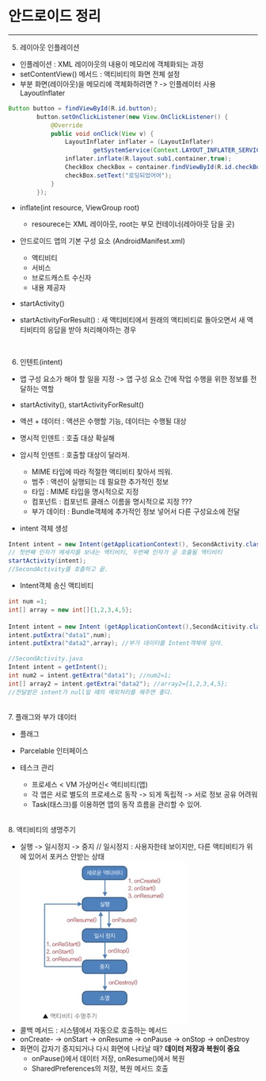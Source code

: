 # 안드로이드 정리

---

5. 레이아웃 인플레이션

- 인플레이션 : XML 레이아웃의 내용이 메모리에 객체화되는 과정
- setContentView() 메서드 : 액티비티의 화면 전체 설정
- 부분 화면(레이아웃)을 메모리에 객체화하려면 ? -> 인플레이터 사용 LayoutInflater

```java
Button button = findViewById(R.id.button);
        button.setOnClickListener(new View.OnClickListener() {
            @Override
            public void onClick(View v) {
                LayoutInflater inflater = (LayoutInflater)
                        getSystemService(Context.LAYOUT_INFLATER_SERVICE);
                inflater.inflate(R.layout.sub1,container,true);
                CheckBox checkBox = container.findViewById(R.id.checkBox);
                checkBox.setText("로딩되었어여");
            }
        });
```

- inflate(int resource, ViewGroup root)
  - resourece는 XML 레이아웃, root는 부모 컨테이너(레아아웃 담을 곳)
    <br>
- 안드로이드 앱의 기본 구성 요소 (AndroidManifest.xml)

  - 액티비티
  - 서비스
  - 브로드캐스트 수신자
  - 내용 제공자

- startActivity()
- startActivityForResult() : 새 액티비티에서 원래의 액티비티로 돌아오면서 새 액티비티의 응답을 받아 처리해야하는 경우

<br>

6. 인텐트(intent)

- 앱 구성 요소가 해야 할 일을 지정 -> 앱 구성 요소 간에 작업 수행을 위한 정보를 전달하는 역할
- startActivity(), startActivityForResult()
- 액션 + 데이터 : 액션은 수행할 기능, 데이터는 수행될 대상
- 명시적 인덴트 : 호출 대상 확실해
- 암시적 인덴트 : 호출할 대상이 달라져.

  - MIME 타입에 따라 적절한 액티비티 찾아서 띄워.
  - 범주 : 액션이 실행되는 데 필요한 추가적인 정보
  - 타입 : MIME 타입을 명시적으로 지정
  - 컴포넌트 : 컴포넌트 클래스 이름을 명시적으로 지정 ???
  - 부가 데이터 : Bundle객체에 추가적인 정보 넣어서 다른 구성요소에 전달

- intent 객체 생성

```java
Intent intent = new Intent(getApplicationContext(), SecondActivity.class);
// 첫번째 인자가 메세지를 보내는 액티비티, 두번째 인자가 곧 호출될 액티비티
startActivity(intent);
//SecondActivity를 호출하고 끝.
```

- Intent객체 송신 액티비티

```java
int num =1;
int[] array = new int[]{1,2,3,4,5};

Intent intent = new Intent (getApplicationContext(),SecondAcitivity.class);
intent.putExtra("data1",num);
intent.putExtra("data2",array); //부가 데이터를 Intent객체에 담아.
```

```java
//SecondActivity.java
Intent intent = getIntent();
int num2 = intent.getExtra("data1"); //num2=1;
int[] array2 = intent.getExtra("data2"); //array2={1,2,3,4,5};
//전달받은 intent가 null일 떄의 예외처리를 해주면 좋다.
```

<br>
7. 플래그와 부가 데이터

- 플래그

- Parcelable 인터페이스

- 테스크 관리
  - 프로세스 < VM 가상머신< 액티비티(앱)
  - 각 앱은 서로 별도의 프로세스로 동작 -> 되게 독립적 -> 서로 정보 공유 어려워
  - Task(태스크)를 이용하면 앱의 동작 흐름을 관리할 수 있어.

<br>
8. 액티비티의 생명주기

- 실행 -> 일시정지 -> 중지
  // 일시정지 : 사용자한테 보이지만, 다른 액티비티가 위에 있어서 포커스 안받는 상태
  <img src="(img)/액티비티 생명주기.jpg">
- 콜백 메서드 : 시스템에서 자동으로 호출하는 메서드
- onCreate- -> onStart -> onResume -> onPause -> onStop -> onDestroy
- 화면이 갑자기 중지되거나 다시 화면에 나타날 때? <b>데이터 저장과 복원이 중요</b>
  - onPause()에서 데이터 저장, onResume()에서 복원
  - SharedPreferences의 저장, 복원 메서드 호출
